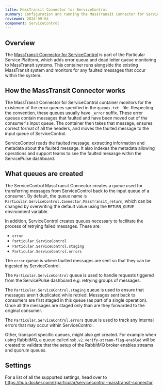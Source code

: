 ```yaml
---
title: MassTransit Connector for ServiceControl
summary: Configuration and running the MassTransit Connector for ServiceControl
reviewed: 2024-09-04
component: ServiceControl
---
```


## Overview

The [MassTransit Connector for ServiceControl](https://hub.docker.com/r/particular/servicecontrol.masstransit.connector) is part of the Particular Service Platform, which adds error queue and dead letter queue monitoring to MassTransit systems. This container runs alongside the existing MassTransit system and monitors for any faulted messages that occur within the system.

## How the MassTransit Connector works

The  MassTransit Connector for ServiceControl container monitors for the existence of the error queues specified in the `queues.txt ` file. Respecting the convention, these queues usually have `_error` suffix.  These error queues contain messages that faulted and have been moved out of the consumer's input queue. The container then takes that message, ensures correct format of all the headers, and moves the faulted message to the input queue of ServiceControl.

ServiceControl reads the faulted message, extracting information and metadata about the faulted message. It also indexes the metadata allowing operations and support teams to see the faulted mesasge within the ServicePulse dashboard.

## What queues are created

The ServiceControl MassTransit Connector creates a queue used for transferring messages from ServiceControl back to the input queue of a consumer. By default, the queue name is `Particular.ServiceControl.Connector.MassTransit_return`, which can be changed by overwriting the default value using the `RETURN_QUEUE` environment variable.

In addition, ServiceControl creates queues necessary to facilitate the process of retrying failed messages. These are:

* `error`
* `Particular.ServiceControl`
* `Particular.ServiceControl.staging`
* `Particular.ServiceControl.errors`

The `error` queue is where faulted messages are sent so that they can be ingested by ServiceControl.

The `Particular.ServiceControl` queue is used to handle requests tiggered from the ServicePulse dashboard e.g. retrying groups of messages.

The `Particular.ServiceControl.staging` queue is used to ensure that messages aren't duplicated while retried. Messages sent back to consumers are first staged in this queue (as part of a single operation). Once all the messages are staged only than are they forwarded to the original consumer.

The `Particular.ServiceControl.errors` queue is used to track any internal errors that may occur within ServiceControl.

Other, transport specific queues, might also get created. For example when using RabbitMQ, a queue called `nsb.v2.verify-stream-flag-enabled` will be created to validate that the setup of the RabbitMQ broker enables streams and quorum queues.

## Settings

For a list of all the supported settings, head over to https://hub.docker.com/r/particular/servicecontrol-masstransit-connector.